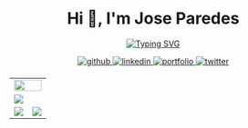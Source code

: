 <h1 align="center">Hi 👋, I'm Jose Paredes</h1>

<div align="center">

[![Typing SVG](https://readme-typing-svg.demolab.com?font=Fira+Code&weight=900&size=26&duration=3000&pause=500&color=FDFEFE&background=2A2E3425&center=true&vCenter=true&&lines=Data+Scientist;Deep+Learning;<3+Computer+Vision;AI+Enthusiast;Data+Analyst;Open-Source+Collaborator)](https://git.io/typing-svg)

</div>

<!-- <a href="https://leetcode.com/jparedesDS/"><img align="right" width="50%" src= 'https://user-images.githubusercontent.com/27956426/210167848-d2c9080a-9439-4254-82e1-98f163027204.png'/></a> -->
<!-- ------------------------------------------------------------------------------------ -->
<!-- Connect with me div -->
<div>
  <div align="center">
    <!-- Github link -->
    <a href="https://github.com/jparedesDS" target="_blank">
      <img src=https://img.shields.io/badge/github-%232E3440.svg?&style=for-the-badge&logo=github&logoColor=white alt=github style="margin-bottom: 5px;" />
    </a>
    <!-- Linkedin Link -->
    <a href="https://www.linkedin.com/in/jparedesDS/" target="_blank">
      <img src=https://img.shields.io/badge/linkedin-%232E3440.svg?&style=for-the-badge&logo=linkedin&logoColor=white alt=linkedin style="margin-bottom: 5px;" />
    </a>
    <!-- Linkedin Link -->
    <a href="https://jparedesDS.github.io" target="_blank">
      <img src=https://img.shields.io/badge/portfolio-%232E3440.svg?&style=for-the-badge&logo=portfolio&logoColor=white alt=portfolio style="margin-bottom: 5px;" />
    </a>
    <!-- Twitter link -->
    <a href="https://twitter.com/xhitoCS" target="_blank">
      <img src=https://img.shields.io/badge/twitter-%232E3440.svg?&style=for-the-badge&logo=twitter&logoColor=white alt=twitter style="margin-bottom: 5px;" />
    </a>
  </div>
</div>

<!-- <h1 align="center">GitHub Statistics 📃</h1> -->
<table>
  <tr>
    <td colspan = "2"><a href="https://github.com/jparedesDS"><img width=100% src="https://github-profile-trophy.vercel.app/?username=jparedesDS&hide_border=true&count_private=true&column=-1&theme=nord&no-frame=true"></a></td>
  </tr>
	<tr>
		<td colspan = "2"><a href = "https://github.com/jparedesDS"><img src="https://github-readme-activity-graph.vercel.app/graph?username=jparedesDS&bg_color=2e3440&hide_border=true&point=false&line=88c0d0&radius=8&area=true&area_color=88c0d0&title_color=ffffff&color=ffffff"></a></td>
	</tr>
	<tr>
		<td><a href="https://github.com/jparedesDS"><img src="https://streak-stats.demolab.com?user=jparedesDS&theme=nord&hide_border=true"></a></td>
		<td><a href="https://github.com/jparedesDS"><img src="http://github-profile-summary-cards.vercel.app/api/cards/profile-details?username=jparedesDS&theme=nord_dark"></a></td>
	</tr>
</table>
<!-- ------------------------------------------------------------------------------------ -->

<!-- ------------------------------------------------------------------------------------ -->

